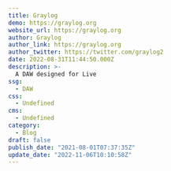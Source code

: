```yaml
---
title: Graylog
demo: https://graylog.org
website_url: https://graylog.org
author: Graylog
author_link: https://graylog.org
author_twitter: https://twitter.com/graylog2
date: 2022-08-31T11:44:50.000Z
description: >-
  A DAW designed for Live 
ssg:
  - DAW
css:
  - Undefined
cms:
  - Undefined
category:
  - Blog
draft: false
publish_date: "2021-08-01T07:37:35Z"
update_date: "2022-11-06T10:10:58Z"
---
```

